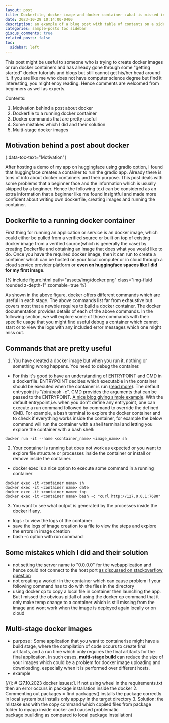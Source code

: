 ```yaml
---
layout: post
title: Dockerfile, docker image and docker container :what is missed in a beginner tutorial
date: 2023-10-29 10:14:00-0400
description: an example of a blog post with table of contents on a sidebar
categories: sample-posts toc sidebar
giscus_comments: true
related_posts: false
toc:
  sidebar: left
---
```

This post might be useful to someone who is trying to create docker images or run docker containers and has already gone through some "getting started" docker tutorials and blogs but still cannot get his/her head around it. If you are like me who does not have computer science degree but find it interesting, you might enoy reading. Hence comments are welcomed from beginners as well as experts.

Contents:
1. Motivation behind a post about docker
2. Dockerfile to a running docker container
3. Docker commands that are pretty useful
4. Some mistakes which I did and their solution
5. Multi-stage docker images

## Motivation behind a post about docker
{:data-toc-text="Motivation"}

 After hosting a demo of my app on huggingface using gradio option, I found that huggingface creates a container to run the gradio app. Already there is tons of info about docker containers and their purpose.  This post deals with some problems that a beginner face and the information which is usually skipped by a beginner. Hence the following text can be considered as an extra information that a beginner like me found insightful and made more confident about writing own dockerfile, creating images and running the container.

## Dockerfile to a running docker container

First thing for running an application or service is an docker image, which could either be pulled from a verified source or built on top of existing docker image from a verified source(which is generally the case) by creating Dockerfile and obtaining an image that does what you would like to do. Once you have the required docker image, then it can run to create a container which can be hosted on your local computer or in cloud through a cloud service provider platform or **even on huggingface spaces like I did for my first image**.


<div class="col-sm mt-3 mt-md-0">
    {% include figure.html path="assets/img/docker.png" class="img-fluid rounded z-depth-1" zoomable=true %}
</div>


As shown in the above figure, docker offers different commands which are useful in each stage. The above commands list far from exhaustive but covers most that a newbie requires to build a docker container. The docker documentation provides details of each of the above commands. In the following section, we will explore some of those commands with their specific usage that you might find useful debug a container which cannot start or to view the logs with any included error messages which one might miss out.

## Commands that are pretty useful

1. You have created a docker image but when you run it, nothing or something wrong happens. You need to debug the container.
  - For this it's good to have an understanding of ENTRYPOINT and CMD  in a dockerfile. ENTRYPOINT decides which executable in the container should be executed when the container is run ([read more](https://docs.docker.com/engine/reference/run/#entrypoint-default-command-to-execute-at-runtime)). The default entrypoint is "/bin/bash -c". CMD provides the arguments that can be passed to the ENTRYPOINT. [A nice blog giving simple example](https://www.howtogeek.com/devops/the-difference-between-cmd-and-entrypoint-in-docker-images/).
  With the default entrypoint,i.e. when you don't define any entrypoint, one can execute a run command followed by command to override the defined CMD. For example, a bash terminal to explore the docker container and to check if everything works inside the container, for example the below command will run the container with a shell terminal and letting you explore the container with a bash shell:

  ```
  docker run -it --name <container_name> <image_name> sh
  ```
  
  
2. Your container is running but does not work as expected or you want to explore file structure or processes inside the container or install or remove inside the container.
  - docker exec is a nice option to execute some command in a running container 

  ```
  docker exec -it <container name> sh
  docker exec -it <container name> date
  docker exec -it <container name> top
  docker exec -it <container name> bash -c "curl http://127.0.0.1:7680"
  ```

3. You want to see what output is generated by the processes inside the docker if any. 
  - logs : to view the logs of the container
  - save the logs of image creation to a file to view the steps and explore the errors in image creation
  - bash -c option with run command

## Some mistakes which I did and their solution
  - not setting the server name to "0.0.0.0" for the webapplication and hence could not connect to the host port
  [as discussed on stackoverflow question](https://stackoverflow.com/questions/39525820/docker-port-forwarding-not-working)
  - not creating a workdir in the container which can cause problem if your following command has to do with the files in the directory 
  - using docker cp to copy a local file in container then launching the app. But I missed the obvious pitfall of using the docker cp command that it only make temp change to a container which is still missing from the image and wont work when the image is deployed again locally or on cloud



## Multi-stage docker images
  - purpose : Some application that you want to containerise might have a build stage, where the compilation of code occurs to create final artifacts, and a run time which only requires the final artifacts for the final application. In such cases, **multi-stage build** can reduce the size of your images which could be a problem for docker image uploading and downloading, especially when it is performed over different hosts.
  - example

[//]: # (27.10.2023 docker issues:1. If not using wheel in the requirements.txt then an error occurs in package installation inside the docker 2. Commenting out packages = find packages() installs the package correctly in local system but installs only app.py in the target directory 3. Solution: the mistake eas with the copy command which copiied files from package folder to myapp inside docker and caused problematic package buuilding as compared to local package installation)
